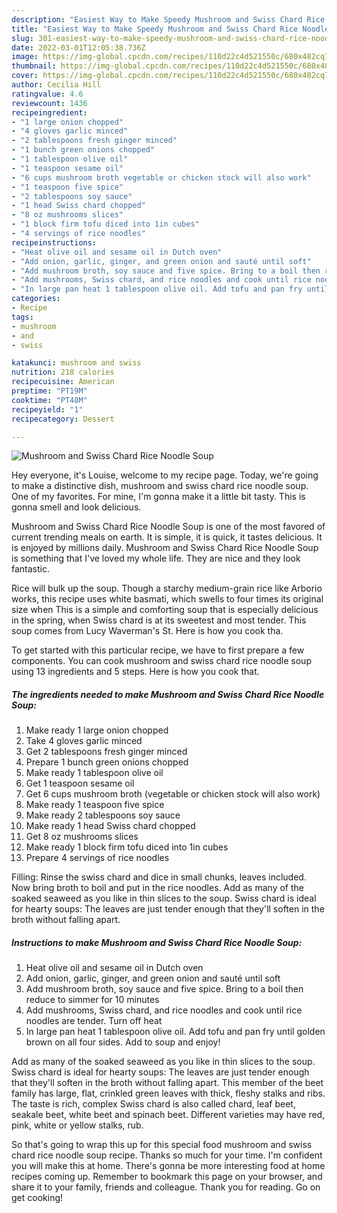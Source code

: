 ```yaml
---
description: "Easiest Way to Make Speedy Mushroom and Swiss Chard Rice Noodle Soup"
title: "Easiest Way to Make Speedy Mushroom and Swiss Chard Rice Noodle Soup"
slug: 301-easiest-way-to-make-speedy-mushroom-and-swiss-chard-rice-noodle-soup
date: 2022-03-01T12:05:38.736Z
image: https://img-global.cpcdn.com/recipes/110d22c4d521550c/680x482cq70/mushroom-and-swiss-chard-rice-noodle-soup-recipe-main-photo.jpg
thumbnail: https://img-global.cpcdn.com/recipes/110d22c4d521550c/680x482cq70/mushroom-and-swiss-chard-rice-noodle-soup-recipe-main-photo.jpg
cover: https://img-global.cpcdn.com/recipes/110d22c4d521550c/680x482cq70/mushroom-and-swiss-chard-rice-noodle-soup-recipe-main-photo.jpg
author: Cecilia Hill
ratingvalue: 4.6
reviewcount: 1436
recipeingredient:
- "1 large onion chopped"
- "4 gloves garlic minced"
- "2 tablespoons fresh ginger minced"
- "1 bunch green onions chopped"
- "1 tablespoon olive oil"
- "1 teaspoon sesame oil"
- "6 cups mushroom broth vegetable or chicken stock will also work"
- "1 teaspoon five spice"
- "2 tablespoons soy sauce"
- "1 head Swiss chard chopped"
- "8 oz mushrooms slices"
- "1 block firm tofu diced into 1in cubes"
- "4 servings of rice noodles"
recipeinstructions:
- "Heat olive oil and sesame oil in Dutch oven"
- "Add onion, garlic, ginger, and green onion and sauté until soft"
- "Add mushroom broth, soy sauce and five spice. Bring to a boil then reduce to simmer for 10 minutes"
- "Add mushrooms, Swiss chard, and rice noodles and cook until rice noodles are tender. Turn off heat"
- "In large pan heat 1 tablespoon olive oil. Add tofu and pan fry until golden brown on all four sides. Add to soup and enjoy!"
categories:
- Recipe
tags:
- mushroom
- and
- swiss

katakunci: mushroom and swiss 
nutrition: 218 calories
recipecuisine: American
preptime: "PT19M"
cooktime: "PT48M"
recipeyield: "1"
recipecategory: Dessert

---
```



![Mushroom and Swiss Chard Rice Noodle Soup](https://img-global.cpcdn.com/recipes/110d22c4d521550c/680x482cq70/mushroom-and-swiss-chard-rice-noodle-soup-recipe-main-photo.jpg)

Hey everyone, it's Louise, welcome to my recipe page. Today, we're going to make a distinctive dish, mushroom and swiss chard rice noodle soup. One of my favorites. For mine, I'm gonna make it a little bit tasty. This is gonna smell and look delicious.

Mushroom and Swiss Chard Rice Noodle Soup is one of the most favored of current trending meals on earth. It is simple, it is quick, it tastes delicious. It is enjoyed by millions daily. Mushroom and Swiss Chard Rice Noodle Soup is something that I've loved my whole life. They are nice and they look fantastic.

Rice will bulk up the soup. Though a starchy medium-grain rice like Arborio works, this recipe uses white basmati, which swells to four times its original size when This is a simple and comforting soup that is especially delicious in the spring, when Swiss chard is at its sweetest and most tender. This soup comes from Lucy Waverman&#39;s St. Here is how you cook tha.


To get started with this particular recipe, we have to first prepare a few components. You can cook mushroom and swiss chard rice noodle soup using 13 ingredients and 5 steps. Here is how you cook that.

<!--inarticleads1-->

##### The ingredients needed to make Mushroom and Swiss Chard Rice Noodle Soup:

1. Make ready 1 large onion chopped
1. Take 4 gloves garlic minced
1. Get 2 tablespoons fresh ginger minced
1. Prepare 1 bunch green onions chopped
1. Make ready 1 tablespoon olive oil
1. Get 1 teaspoon sesame oil
1. Get 6 cups mushroom broth (vegetable or chicken stock will also work)
1. Make ready 1 teaspoon five spice
1. Make ready 2 tablespoons soy sauce
1. Make ready 1 head Swiss chard chopped
1. Get 8 oz mushrooms slices
1. Make ready 1 block firm tofu diced into 1in cubes
1. Prepare 4 servings of rice noodles


Filling: Rinse the swiss chard and dice in small chunks, leaves included. Now bring broth to boil and put in the rice noodles. Add as many of the soaked seaweed as you like in thin slices to the soup. Swiss chard is ideal for hearty soups: The leaves are just tender enough that they&#39;ll soften in the broth without falling apart. 

<!--inarticleads2-->

##### Instructions to make Mushroom and Swiss Chard Rice Noodle Soup:

1. Heat olive oil and sesame oil in Dutch oven
1. Add onion, garlic, ginger, and green onion and sauté until soft
1. Add mushroom broth, soy sauce and five spice. Bring to a boil then reduce to simmer for 10 minutes
1. Add mushrooms, Swiss chard, and rice noodles and cook until rice noodles are tender. Turn off heat
1. In large pan heat 1 tablespoon olive oil. Add tofu and pan fry until golden brown on all four sides. Add to soup and enjoy!


Add as many of the soaked seaweed as you like in thin slices to the soup. Swiss chard is ideal for hearty soups: The leaves are just tender enough that they&#39;ll soften in the broth without falling apart. This member of the beet family has large, flat, crinkled green leaves with thick, fleshy stalks and ribs. The taste is rich, complex Swiss chard is also called chard, leaf beet, seakale beet, white beet and spinach beet. Different varieties may have red, pink, white or yellow stalks, rub. 

So that's going to wrap this up for this special food mushroom and swiss chard rice noodle soup recipe. Thanks so much for your time. I'm confident you will make this at home. There's gonna be more interesting food at home recipes coming up. Remember to bookmark this page on your browser, and share it to your family, friends and colleague. Thank you for reading. Go on get cooking!
